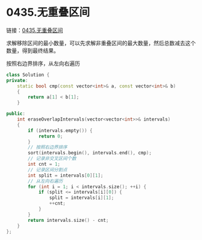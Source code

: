 # 0435.无重叠区间

链接：[0435.无重叠区间](https://leetcode.cn/problems/non-overlapping-intervals/)

求解移除区间的最小数量，可以先求解非重叠区间的最大数量，然后总数减去这个数量，得到最终结果。

按照右边界排序，从左向右遍历

```c++
class Solution {
private:
    static bool cmp(const vector<int>& a, const vector<int>& b)
    {
        return a[1] < b[1];
    }

public:
    int eraseOverlapIntervals(vector<vector<int>>& intervals)
    {
        if (intervals.empty()) {
            return 0;
        }
        // 按照右边界排序
        sort(intervals.begin(), intervals.end(), cmp);
        // 记录非交叉区间个数
        int cnt = 1;
        // 记录区间分割点
        int split = intervals[0][1];
        // 从左向右遍历
        for (int i = 1; i < intervals.size(); ++i) {
            if (split <= intervals[i][0]) {
                split = intervals[i][1];
                ++cnt;
            }
        }
        return intervals.size() - cnt;
    }
};

```



